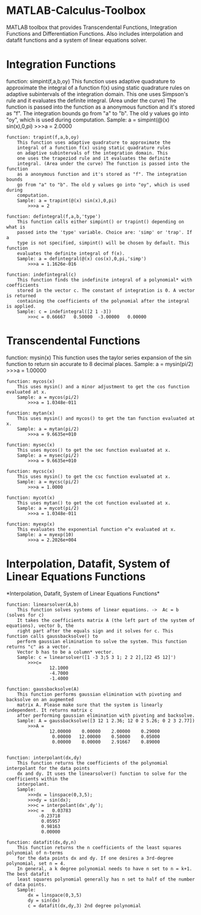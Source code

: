 # MATLAB-Calculus-Toolbox
<p>
MATLAB toolbox that provides Transcendental Functions, Integration Functions and Differentiation Functions. Also includes interpolation and datafit functions and a system of linear equations solver.
</p>

<h1>Integration Functions</h1>
	function: simpint(f,a,b,oy) 
		This function uses adaptive quadrature to approximate the
		integral of a function f(x) using static quadrature rules
		on adaptive subintervals of the integration domain. This 
		one uses Simpson's rule and it evaluates the definite 
		integral. (Area under the curve) The function is passed into the function
		as a anonymous function and it's stored as "f". The integration bounds
		go from "a" to "b". The old y values go into "oy", which is used during 
		computation. 
		Sample: a = simpint(@(x) sin(x),0,pi)
			>>>a = 2.0000

	function: trapint(f,a,b,oy) 
		This function uses adaptive quadrature to approximate the
		integral of a function f(x) using static quadrature rules
		on adaptive subintervals of the integration domain. This 
		one uses the trapeziod rule and it evaluates the definite 
		integral. (Area under the curve) The function is passed into the function
		as a anonymous function and it's stored as "f". The integration bounds
		go from "a" to "b". The old y values go into "oy", which is used during 
		computation. 
		Sample: a = trapint(@(x) sin(x),0,pi)
			>>>a = 2

	function: defintegral(f,a,b,'type')
		This function calls either simpint() or trapint() depending on what is
		passed into the 'type' variable. Choice are: 'simp' or 'trap'. If a 
		type is not specified, simpint() will be chosen by default. This function
		evaluates the definite integral of f(x).
		Sample: a = defintegral(@(x) cos(x),0,pi,'simp')
			>>>a = 1.1626e-016

	function: indefintegral(c)
		This function finds the indefinite integral of a polynomial* with coefficients
		stored in the vector c. The constant of integration is 0. A vector is returned
		containing the coefficients of the polynomial after the integral is applied.
		Sample: c = indefintegral([2 1 -3])
			>>>c = 0.66667   0.50000  -3.00000   0.00000

<h1>Transcendental Functions</h1>
	function: mysin(x)
		This function uses the taylor series expansion of the sin function to return sin
		accurate to 8 decimal places.
		Sample: a = mysin(pi/2)
			>>>a = 1.00000

	function: mycos(x)
		This uses mysin() and a minor adjustment to get the cos function evaluated at x.
		Sample: a = mycos(pi/2)
			>>>a = 1.0348e-011

	function: mytan(x)
		This uses mysin() and mycos() to get the tan function evaluated at x.
		Sample: a = mytan(pi/2)
			>>>a = 9.6635e+010

	function: mysec(x)
		This uses mycos() to get the sec function evaluated at x.
		Sample: a = mysec(pi/2)
			>>>a = 9.6635e+010 

	function: mycsc(x)
		This uses mysin() to get the csc function evaluated at x.
		Sample: a = mycsc(pi/2)
			>>>a = 1.0000

	function: mycot(x)
		This uses mytan() to get the cot function evaluated at x.
		Sample: a = mycot(pi/2)
			>>>a = 1.0348e-011

	function: myexp(x)
		This evaluates the exponential function e^x evaluated at x.
		Sample: a = myexp(10)
			>>>a = 2.2026e+004

<h1>Interpolation, Datafit, System of Linear Equations Functions</h1>
	*Interpolation, Datafit, System of Linear Equations Functions*

	function: linearsolver(A,b)
		This function solves systems of linear equations. ->  Ac = b   (solves for c)
		It takes the coefficients matrix A (the left part of the system of equations), vector b, the
		right part after the equals sign and it solves for c. This function calls gaussbacksolve() to
		perform gaussian elimination to solve the system. This function returns "c" as a vector.
		Vector b has to be a column* vector.
		Sample:	c = linearsolver([1 -3 3;5 3 1; 2 2 2],[22 45 12]')
			>>>c=
					12.1000
					-4.7000
					-1.4000
		
	function: gaussbacksolve(A)
		This function performs gaussian elimination with pivoting and backsolve on an augmented
		matrix A. Please make sure that the system is linearly independent. It returns matrix c
		after performing gaussian elimination with pivoting and backsolve. 
		Sample: A = gaussbacksolve([3 12 1 2.36; 12 0 2 5.26; 0 2 3 2.77])
			>>>A = 
					12.00000    0.00000    2.00000    0.29000
				 	 0.00000   12.00000    0.50000    0.05000
				 	 0.00000    0.00000    2.91667    0.89000


	function: interpolant(dx,dy)
		This function returns the coefficients of the polynomial interpolant for the data points
		dx and dy. It uses the linearsolver() function to solve for the coefficients within the
		interpolant. 
		Sample: 
			>>>dx = linspace(0,3,5);
			>>>dy = sin(dx);
			>>>c = interpolant(dx',dy');
		 	>>>c =   0.03783
				-0.23718				
				 0.05957			
				 0.98163
				 0.00000				
					
	function: datafit(dx,dy,n)
		This function returns the n coefficients of the least squares polynomial of n-terms
		for the data points dx and dy. If one desires a 3rd-degree polynomial, set n = 4.
		In general, a k degree polynomial needs to have n set to n = k+1. The best datafit
		least squares polynomial generally has n set to half of the number of data points. 
		Sample:
			dx = linspace(0,3,5)
			dy = sin(dx)
			c = datafit(dx,dy,3) 2nd degree polynomial


